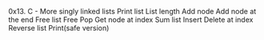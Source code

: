 0x13. C - More singly linked lists
Print list
List length
Add node
Add node at the end
Free list
Free
Pop
Get node at index
Sum list
Insert
Delete at index
Reverse list
Print(safe version)
